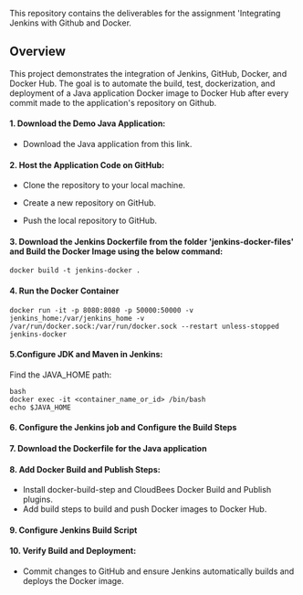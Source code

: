 This repository contains the deliverables for the assignment 'Integrating Jenkins with Github and Docker.

## Overview
This project demonstrates the integration of Jenkins, GitHub, Docker, and Docker Hub. The goal is to automate the build, test, dockerization, and deployment of a Java application Docker image to Docker Hub after every commit made to the application's repository on Github.

#### 1. Download the Demo Java Application:

- Download the Java application from this link.

#### 2. Host the Application Code on GitHub:

- Clone the repository to your local machine.

- Create a new repository on GitHub.

- Push the local repository to GitHub.

#### 3. Download the Jenkins Dockerfile from the folder 'jenkins-docker-files' and Build the Docker Image using the below command:
```
docker build -t jenkins-docker .
```
#### 4. Run the Docker Container
```
docker run -it -p 8080:8080 -p 50000:50000 -v jenkins_home:/var/jenkins_home -v /var/run/docker.sock:/var/run/docker.sock --restart unless-stopped jenkins-docker
```
#### 5.Configure JDK and Maven in Jenkins:
Find the JAVA_HOME path:
```
bash
docker exec -it <container_name_or_id> /bin/bash
echo $JAVA_HOME
```
#### 6. Configure the Jenkins job and Configure the Build Steps
#### 7. Download the Dockerfile for the Java application
#### 8. Add Docker Build and Publish Steps:
- Install docker-build-step and CloudBees Docker Build and Publish plugins.
- Add build steps to build and push Docker images to Docker Hub.
#### 9. Configure Jenkins Build Script
#### 10. Verify Build and Deployment:
- Commit changes to GitHub and ensure Jenkins automatically builds and deploys the Docker image.
